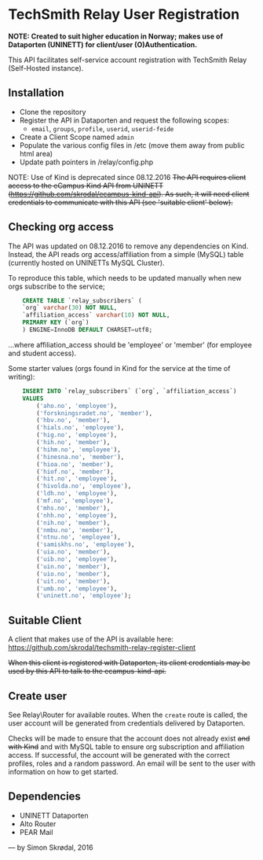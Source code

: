 # TechSmith Relay User Registration

**NOTE: Created to suit higher education in Norway; makes use of Dataporten (UNINETT) for client/user (O)Authentication.** 

This API facilitates self-service account registration with TechSmith Relay (Self-Hosted instance).

## Installation

- Clone the repository
- Register the API in Dataporten and request the following scopes:
    - `email`, `groups`, `profile`, `userid`, `userid-feide`
- Create a Client Scope named `admin`
- Populate the various config files in /etc (move them away from public html area) 
- Update path pointers in /relay/config.php

NOTE: Use of Kind is deprecated since 08.12.2016
~~The API requires client access to the eCampus Kind API from UNINETT (https://github.com/skrodal/ecampus-kind-api). 
As such, it will need client credentials to communicate with this API (see 'suitable client' below).~~   

## Checking org access

The API was updated on 08.12.2016 to remove any dependencies on Kind. Instead, the API reads org access/affiliation 
from a simple (MySQL) table (currently hosted on UNINETTs MySQL Cluster).

To reproduce this table, which needs to be updated manually when new orgs subscribe to the service;
   
```sql
    CREATE TABLE `relay_subscribers` (
    `org` varchar(30) NOT NULL,
    `affiliation_access` varchar(10) NOT NULL,
    PRIMARY KEY (`org`)
    ) ENGINE=InnoDB DEFAULT CHARSET=utf8;
```
   	
...where affiliation_access should be 'employee' or 'member' (for employee and student access).

Some starter values (orgs found in Kind for the service at the time of writing):
   
```sql
    INSERT INTO `relay_subscribers` (`org`, `affiliation_access`)
    VALUES
        ('aho.no', 'employee'),
        ('forskningsradet.no', 'member'),
        ('hbv.no', 'member'),
        ('hials.no', 'employee'),
        ('hig.no', 'employee'),
        ('hih.no', 'member'),
        ('hihm.no', 'employee'),
        ('hinesna.no', 'member'),
        ('hioa.no', 'member'),
        ('hiof.no', 'member'),
        ('hit.no', 'employee'),
        ('hivolda.no', 'employee'),
        ('ldh.no', 'employee'),
        ('mf.no', 'employee'),
        ('mhs.no', 'member'),
        ('nhh.no', 'employee'),
        ('nih.no', 'member'),
        ('nmbu.no', 'member'),
        ('ntnu.no', 'employee'),
        ('samiskhs.no', 'employee'),
        ('uia.no', 'member'),
        ('uib.no', 'employee'),
        ('uin.no', 'member'),
        ('uio.no', 'member'),
        ('uit.no', 'member'),
        ('umb.no', 'employee'),
        ('uninett.no', 'employee');
```


## Suitable Client

A client that makes use of the API is available here: https://github.com/skrodal/techsmith-relay-register-client

~~When this client is registered with Dataporten, its client credentials may be used by this API to talk to the ecampus-kind-api.~~

## Create user

See Relay\Router for available routes. When the `create` route is called, the user account will be generated from credentials delivered by Dataporten.

Checks will be made to ensure that the account does not already exist ~~and with Kind~~ and with MySQL table to ensure org subscription and affiliation access. If successful, 
the account will be generated with the correct profiles, roles and a random password. An email will be sent to the user with information on how to get started. 

## Dependencies

- UNINETT Dataporten
- Alto Router
- PEAR Mail

— by Simon Skrødal, 2016
 